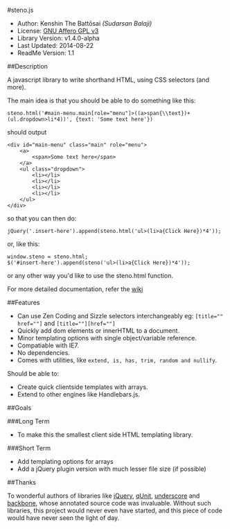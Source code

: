 ﻿#steno.js

* Author: Kenshin The Battōsai *(Sudarsan Balaji)*
* License: [GNU Affero GPL v3](http://www.gnu.org/licenses/agpl-3.0.html)
* Library Version: v1.4.0-alpha
* Last Updated: 2014-08-22
* ReadMe Version: 1.1

##Description

A javascript library to write shorthand HTML, using CSS selectors (and more).

The main idea is that you should be able to do something like this:

`steno.html('#main-menu.main[role="menu"]>((a>span{\\text})+(ul.dropdown>li*4))', {text: 'Some text here'})`

should output

```
<div id="main-menu" class="main" role="menu">
    <a>
        <span>Some text here</span>
    </a>
    <ul class="dropdown">
        <li></li>
        <li></li>
        <li></li>
        <li></li>
    </ul>
</div>
```

so that you can then do:

`jQuery('.insert-here').append(steno.html('ul>(li>a{Click Here})*4'));`

or, like this:

```
window.steno = steno.html;
$('#insert-here').append(steno('ul>(li>a{Click Here})*4'));
```

or any other way you'd like to use the steno.html function.

For more detailed documentation, refer the [wiki](https://github.com/kenshinthebattosai/steno.js/wiki)

##Features

* Can use Zen Coding and Sizzle selectors interchangeably
eg: `[title="" href=""]` and `[title=""][href=""]`
* Quickly add dom elements or innerHTML to a document.
* Minor templating options with single object/variable reference.
* Compatiable with IE7.
* No dependencies.
* Comes with utilities, like `extend, is, has, trim, random and nullify`. 

Should be able to:

* Create quick clientside templates with arrays.
* Extend to other engines like Handlebars.js.

##Goals

###Long Term

* To make this the smallest client side HTML templating library.

###Short Term

* Add templating options for arrays
* Add a jQuery plugin version with much lesser file size (if possible)

##Thanks

To wonderful authors of libraries like [jQuery](http://jquery.com), [qUnit](http://qunitjs.com),
[underscore](http://underscorejs.org) and [backbone](http://backbonejs.org),
whose annotated source code was invaluable. Without such libraries, this project would
never even have started, and this piece of code would have never seen the light of day.
